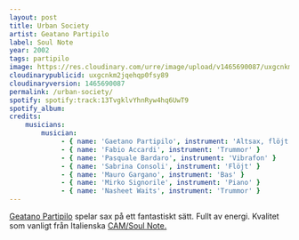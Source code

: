 ```yaml
---
layout: post
title: Urban Society
artist: Geatano Partipilo
label: Soul Note
year: 2002
tags: partipilo
image: https://res.cloudinary.com/urre/image/upload/v1465690087/uxgcnkm2jqehqp0fsy89.jpg
cloudinarypublicid: uxgcnkm2jqehqp0fsy89
cloudinaryversion: 1465690087
permalink: /urban-society/
spotify: spotify:track:13TvgklvYhnRyw4hq6UwT9
spotify_album: 
credits:
    musicians:
        musician:
             - { name: 'Gaetano Partipilo', instrument: 'Altsax, flöjt' }
             - { name: 'Fabio Accardi', instrument: 'Trummor' }
             - { name: 'Pasquale Bardaro', instrument: 'Vibrafon' }
             - { name: 'Sabrina Consoli', instrument: 'Flöjt' }
             - { name: 'Mauro Gargano', instrument: 'Bas' }
             - { name: 'Mirko Signorile', instrument: 'Piano' }
             - { name: 'Nasheet Waits', instrument: 'Trummor' }
---
```


<a href="http://www.allaboutjazz.com/php/musician.php?id=16990">Geatano Partipilo</a> spelar sax på ett fantastiskt sätt. Fullt av energi. Kvalitet som vanligt från Italienska <a href="http://www.camjazz.com/site/index.php?site=&amp;path=artist_bio&amp;idartist=5803">CAM/Soul Note.</a>